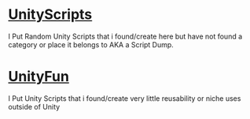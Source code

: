 # [UnityScripts](https://github.com/GDAsim/UnityScripts)
I Put Random Unity Scripts that i found/create here but have not found a category or place it belongs to AKA a Script Dump.

# [UnityFun](https://github.com/GDAsim/UnityFun)
I Put Unity Scripts that i found/create very little reusability or niche uses outside of Unity
